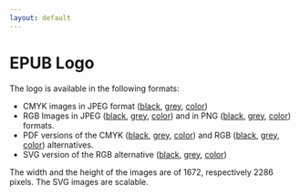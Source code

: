 ```yaml
---
layout: default
---
```


# EPUB Logo

The logo is available in the following formats:

* CMYK images in JPEG format ([black](./CMYK_jpg/EPUB_Logo_Official2020_CMYK_black.jpg), [grey](./CMYK_jpg/EPUB_Logo_Official2020_CMYK_grey.jpg), [color](./CMYK_jpg/EPUB_Logo_Official2020_CMYK_color.jpg))
* RGB Images in JPEG ([black](./RGB_jpg/EPUB_Logo_Official2020_RGB_black.jpg), [grey](./RGB_jpg/EPUB_Logo_Official2020_RGB_grey.jpg), [color](./RGB_jpg/EPUB_Logo_Official2020_RGB_grey.jpg)) and in PNG ([black](./RGB_png/EPUB_Logo_Official2020_RGB_black.png), [grey](./RGB_png/EPUB_Logo_Official2020_RGB_grey.png), [color](./RGB_png/EPUB_Logo_Official2020_RGB_grey.png)) formats.
* PDF versions of the CMYK ([black](./CMYK_pdf/EPUB_Logo_Official2020_CMYK_black.pdf), [grey](./CMYK_pdf/EPUB_Logo_Official2020_CMYK_grey.pdf), [color](./CMYK_pdf/EPUB_Logo_Official2020_CMYK_color.pdf)) and RGB ([black](./RGB_pdf/EPUB_Logo_Official2020_RGB_black.pdf), [grey](./RGB_pdf/EPUB_Logo_Official2020_RGB_grey.pdf), [color](./RGB_pdf/EPUB_Logo_Official2020_RGB_grey.pdf)) alternatives.
* SVG version of the RGB alternative ([black](./RGB_svg/EPUB_Logo_Official2020_RGB_black.svg), [grey](./RGB_svg/EPUB_Logo_Official2020_RGB_grey.svg), [color](./RGB_svg/EPUB_Logo_Official2020_RGB_grey.svg))


The width and the height of the images are of 1672, respectively 2286 pixels. The SVG images are scalable.
